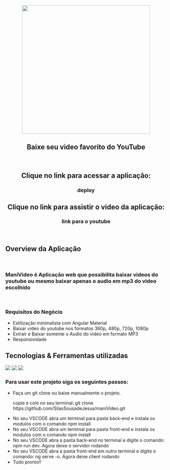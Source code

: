 <div align="center">
  <img align="center"  src="" height="400">
  <h2>Baixe seu video favorito do YouTube</h2>
</div>
<br>
<div>
  <h2 align="center"> Clique no link para acessar a aplicação:  </h2>
  <h3 align="center" >  deploy </h3>
  <h2 align="center"> Clique no link para assistir o video da aplicação:  </h2>
  <h3 align="center" > link para o youtube </h3>

</div>
<br>

<div>
  <h2 > Overview da Aplicação</h2>
  <br>
  <h3 >ManiVideo é Aplicação web que  possibilita baixar videos do youtube ou mesmo baixar apenas o audio em mp3 do video escolhido</h3>
  <br>

    
  <h3> Requisitos do Negócio</h3>
  <ul >
    <li>Estilização minimalista  com Angular Material</li>
    <li>Baixar video do youtube nos formatos 360p, 480p, 720p, 1080p</li>
    <li> Extrair e Baixar somente o Audio do video em formato MP3</li>
    <li>Responsividade</li>    
  </ul>

</div>


<div>
  <h2 >Tecnologias & Ferramentas utilizadas </h2>
  
  <div >
    <img src="https://img.shields.io/badge/Angular-DD0031?style=for-the-badge&logo=angular&logoColor=white" >
    <img src="https://img.shields.io/badge/Node.js-339933?style=for-the-badge&logo=nodedotjs&logoColor=white">
    <img src="https://img.shields.io/badge/express.js-%23404d59.svg?style=for-the-badge&logo=express&logoColor=%2361DAFB">
  </div>

</div>


  <h3>Para usar este projeto siga os seguintes passos: </h3>
  <ul >
    <li>Faça um git clone ou baixe manualmente o projeto.</li>
    <p>copie e cole no seu terminal: git clone https://github.com/SilasSousadeJesus/maniVideo.git</p>
    <li>No seu VSCODE abra um terminal para pasta back-end e instala os modulos com o comando npm install</li>
    <li>No seu VSCODE abra um terminal para pasta front-end e instala os modulos com o comando npm install</li>
     <li>No seu VSCODE abra a pasta back-end no terminal e digite o comando: npm run dev. Agora deixe o servidor rodando</li>
     <li>No seu VSCODE abra a pasta front-end em outro terminal e digite o comando: ng serve -o. Agora deixe client rodando</li>
     <li>Tudo pronto!!</li>
  </ul>

